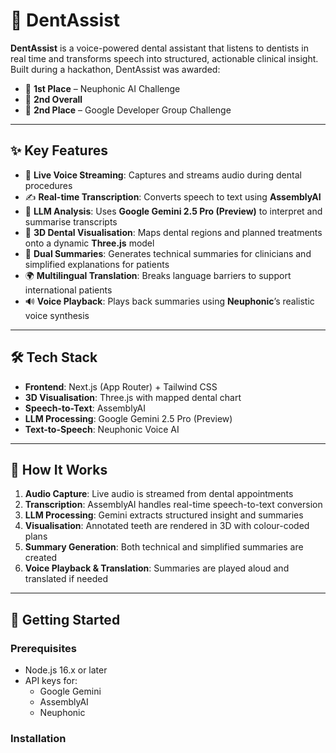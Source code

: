 # 🦷 DentAssist

**DentAssist** is a voice-powered dental assistant that listens to dentists in real time and transforms speech into structured, actionable clinical insight. Built during a hackathon, DentAssist was awarded:

- 🥇 **1st Place** – Neuphonic AI Challenge  
- 🥈 **2nd Overall**  
- 🥈 **2nd Place** – Google Developer Group Challenge  

---

## ✨ Key Features

- 🎤 **Live Voice Streaming**: Captures and streams audio during dental procedures  
- ✍️ **Real-time Transcription**: Converts speech to text using **AssemblyAI**  
- 🧠 **LLM Analysis**: Uses **Google Gemini 2.5 Pro (Preview)** to interpret and summarise transcripts  
- 🦷 **3D Dental Visualisation**: Maps dental regions and planned treatments onto a dynamic **Three.js** model  
- 🧾 **Dual Summaries**: Generates technical summaries for clinicians and simplified explanations for patients  
- 🌍 **Multilingual Translation**: Breaks language barriers to support international patients  
- 🔊 **Voice Playback**: Plays back summaries using **Neuphonic**’s realistic voice synthesis  

---

## 🛠️ Tech Stack

- **Frontend**: Next.js (App Router) + Tailwind CSS  
- **3D Visualisation**: Three.js with mapped dental chart  
- **Speech-to-Text**: AssemblyAI  
- **LLM Processing**: Google Gemini 2.5 Pro (Preview)  
- **Text-to-Speech**: Neuphonic Voice AI  

---

## 🧠 How It Works

1. **Audio Capture**: Live audio is streamed from dental appointments  
2. **Transcription**: AssemblyAI handles real-time speech-to-text conversion  
3. **LLM Processing**: Gemini extracts structured insight and summaries  
4. **Visualisation**: Annotated teeth are rendered in 3D with colour-coded plans  
5. **Summary Generation**: Both technical and simplified summaries are created  
6. **Voice Playback & Translation**: Summaries are played aloud and translated if needed  

---

## 🚀 Getting Started

### Prerequisites

- Node.js 16.x or later  
- API keys for:
  - Google Gemini  
  - AssemblyAI  
  - Neuphonic  

### Installation

